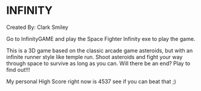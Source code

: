 # INFINITY
Created By:  Clark Smiley

Go to InfinityGAME and play the Space Fighter Infinity exe to play the game.

This is a 3D game based on the classic arcade game asteroids, but with an infinite runner style like temple run.  Shoot asteroids and fight your way through space to survive as long as you can.  Will there be an end? Play to find out!!!  

My personal High Score right now is 4537 see if you can beat that ;)
